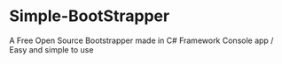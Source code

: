 # Simple-BootStrapper
A Free Open Source Bootstrapper made in C# Framework Console app / Easy and simple to use
